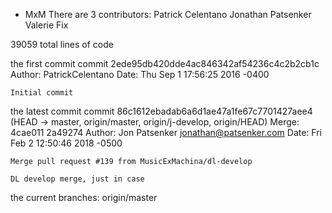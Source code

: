 * MxM
 There are 3 contributors: 
 Patrick Celentano
 Jonathan Patsenker
 Valerie Fix
 
 
39059 total lines of code 
 
 
 the first commit
 commit 2ede95db420dde4ac846342af54236c4c2b2cb1c
Author: PatrickCelentano <dr0ideka>
Date:   Thu Sep 1 17:56:25 2016 -0400

    Initial commit

 the latest commit 
 commit 86c1612ebadab6a6d1ae47a1fe67c7701427aee4 (HEAD -> master, origin/master, origin/j-develop, origin/HEAD)
Merge: 4cae011 2a49274
Author: Jon Patsenker <jonathan@patsenker.com>
Date:   Fri Feb 2 12:50:46 2018 -0500

    Merge pull request #139 from MusicExMachina/dl-develop
    
    DL develop merge, just in case


the current branches: origin/master
